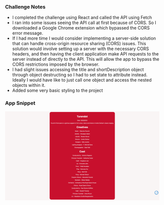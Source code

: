 ### Challenge Notes
- I completed the challenge using React and called the API using Fetch
- I ran into some issues seeing the API call at first because of CORS. So I downloaded a Google Chrome extension which bypassed the CORS error message.
- If I had more time I would consider implementing a server-side solution that can handle cross-origin resource sharing (CORS) issues. This solution would involve setting up a server with the necessary CORS headers, and then having the client application make API requests to the server instead of directly to the API. This will allow the app to bypass the CORS restrictions imposed by the browser.
- I had slight issues accessing the title and shortDescription object through object destructing so I had to set state to attribute instead. Ideally I would have like to just call one object and access the nested objects within it.
- Added some very basic styling to the project

### App Snippet
![screenshot](./roh-cast-list/public/snippet.png)

